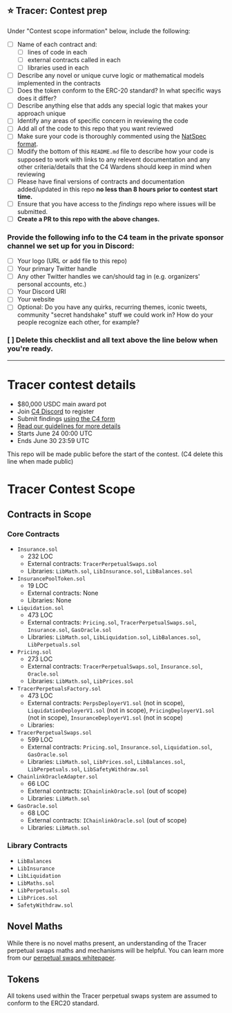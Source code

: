 


## ⭐️ Tracer: Contest prep
Under "Contest scope information" below, include the following:

- [ ] Name of each contract and:
  - [ ] lines of code in each
  - [ ] external contracts called in each 
  - [ ] libraries used in each 
- [ ] Describe any novel or unique curve logic or mathematical models implemented in the contracts
- [ ] Does the token conform to the ERC-20 standard? In what specific ways does it differ?
- [ ] Describe anything else that adds any special logic that makes your approach unique
- [ ] Identify any areas of specific concern in reviewing the code
- [ ] Add all of the code to this repo that you want reviewed
- [ ] Make sure your code is thoroughly commented using the [NatSpec format](https://docs.soliditylang.org/en/v0.5.10/natspec-format.html#natspec-format).
- [ ] Modify the bottom of this `README.md` file to describe how your code is supposed to work with links to any relevent documentation and any other criteria/details that the C4 Wardens should keep in mind when reviewing
- [ ] Please have final versions of contracts and documentation added/updated in this repo **no less than 8 hours prior to contest start time.**
- [ ] Ensure that you have access to the _findings_ repo where issues will be submitted. 
- [ ] **Create a PR to this repo with the above changes.**

### Provide the following info to the C4 team in the private sponsor channel we set up for you in Discord:
- [ ] Your logo (URL or add file to this repo)
- [ ] Your primary Twitter handle
- [ ] Any other Twitter handles we can/should tag in (e.g. organizers' personal accounts, etc.)
- [ ] Your Discord URI
- [ ] Your website
- [ ] Optional: Do you have any quirks, recurring themes, iconic tweets, community "secret handshake" stuff we could work in? How do your people recognize each other, for example? 

### [ ] Delete this checklist and all text above the line below when you're ready.

---

# Tracer contest details
- $80,000 USDC main award pot
- Join [C4 Discord](https://discord.gg/EY5dvm3evD) to register
- Submit findings [using the C4 form](https://code423n4.com/2021-06-tracer-contest/submit)
- [Read our guidelines for more details](https://code423n4.com/compete)
- Starts June 24 00:00 UTC
- Ends June 30 23:59 UTC

This repo will be made public before the start of the contest. (C4 delete this line when made public)

# Tracer Contest Scope
## Contracts in Scope
### Core Contracts
- `Insurance.sol`
  - 232 LOC
  - External contracts: `TracerPerpetualSwaps.sol`
  - Libraries: `LibMath.sol`, `LibInsurance.sol`, `LibBalances.sol`
- `InsurancePoolToken.sol`
  - 19 LOC
  - External contracts: None
  - Libraries: None
- `Liquidation.sol`
  - 473 LOC
  - External contracts: `Pricing.sol`, `TracerPerpetualSwaps.sol`, `Insurance.sol`, `GasOracle.sol`
  - Libraries: `LibMath.sol`, `LibLiquidation.sol`, `LibBalances.sol`, `LibPerpetuals.sol`
- `Pricing.sol`
  - 273 LOC
  - External contracts: `TracerPerpetualSwaps.sol`, `Insurance.sol`, `Oracle.sol`
  - Libraries: `LibMath.sol`, `LibPrices.sol`
- `TracerPerpetualsFactory.sol`
  - 473 LOC
  - External contracts: `PerpsDeployerV1.sol` (not in scope), `LiquidationDeployerV1.sol` (not in scope), `PricingDeployerV1.sol` (not in scope),  `InsuranceDeployerV1.sol` (not in scope)
  - Libraries:
- `TracerPerpetualSwaps.sol`
  - 599 LOC
  - External contracts: `Pricing.sol`, `Insurance.sol`, `Liquidation.sol`, `GasOracle.sol`
  - Libraries: `LibMath.sol`, `LibPrices.sol`, `LibBalances.sol`, `LibPerpetuals.sol`, `LibSafetyWithdraw.sol`
- `ChainlinkOracleAdapter.sol`
  - 66 LOC
  - External contracts: `IChainlinkOracle.sol` (out of scope)
  - Libraries: `LibMath.sol`
- `GasOracle.sol`
  - 68 LOC
  - External contracts: `IChainlinkOracle.sol` (out of scope)
  - Libraries: `LibMath.sol`
### Library Contracts
- `LibBalances`
- `LibInsurance`
- `LibLiquidation`
- `LibMaths.sol`
- `LibPerpetuals.sol`
- `LibPrices.sol`
- `SafetyWithdraw.sol`
## Novel Maths
While there is no novel maths present, an understanding of the Tracer perpetual swaps maths and mechanisms will be helpful. You can learn more from our [perpetual swaps whitepaper](https://tracer.finance/media/whitepapers/perp-swaps/Tracer_Perpetual_Swaps.pdf).

## Tokens
All tokens used within the Tracer perpetual swaps system are assumed to conform to the ERC20 standard.